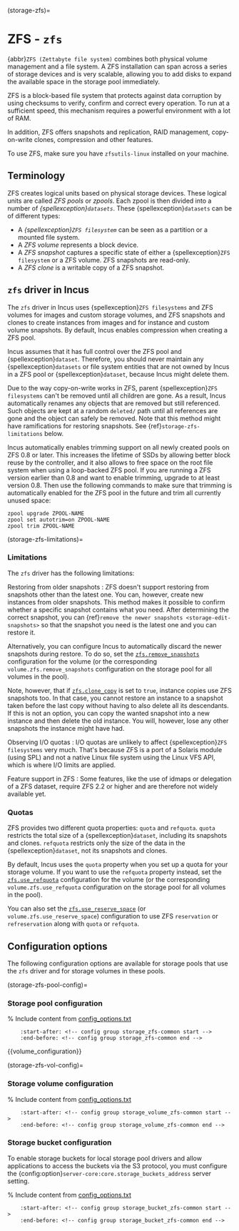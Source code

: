 (storage-zfs)=
# ZFS - `zfs`

{abbr}`ZFS (Zettabyte file system)` combines both physical volume management and a file system.
A ZFS installation can span across a series of storage devices and is very scalable, allowing you to add disks to expand the available space in the storage pool immediately.

ZFS is a block-based file system that protects against data corruption by using checksums to verify, confirm and correct every operation.
To run at a sufficient speed, this mechanism requires a powerful environment with a lot of RAM.

In addition, ZFS offers snapshots and replication, RAID management, copy-on-write clones, compression and other features.

To use ZFS, make sure you have `zfsutils-linux` installed on your machine.

## Terminology

ZFS creates logical units based on physical storage devices.
These logical units are called *ZFS pools* or *zpools*.
Each zpool is then divided into a number of *{spellexception}`datasets`*.
These {spellexception}`datasets` can be of different types:

- A *{spellexception}`ZFS filesystem`* can be seen as a partition or a mounted file system.
- A *ZFS volume* represents a block device.
- A *ZFS snapshot* captures a specific state of either a {spellexception}`ZFS filesystem` or a ZFS volume.
  ZFS snapshots are read-only.
- A *ZFS clone* is a writable copy of a ZFS snapshot.

## `zfs` driver in Incus

The `zfs` driver in Incus uses {spellexception}`ZFS filesystems` and ZFS volumes for images and custom storage volumes, and ZFS snapshots and clones to create instances from images and for instance and custom volume snapshots.
By default, Incus enables compression when creating a ZFS pool.

Incus assumes that it has full control over the ZFS pool and {spellexception}`dataset`.
Therefore, you should never maintain any {spellexception}`datasets` or file system entities that are not owned by Incus in a ZFS pool or {spellexception}`dataset`, because Incus might delete them.

Due to the way copy-on-write works in ZFS, parent {spellexception}`ZFS filesystems` can't be removed until all children are gone.
As a result, Incus automatically renames any objects that are removed but still referenced.
Such objects are kept at a random `deleted/` path until all references are gone and the object can safely be removed.
Note that this method might have ramifications for restoring snapshots.
See {ref}`storage-zfs-limitations` below.

Incus automatically enables trimming support on all newly created pools on ZFS 0.8 or later.
This increases the lifetime of SSDs by allowing better block reuse by the controller, and it also allows to free space on the root file system when using a loop-backed ZFS pool.
If you are running a ZFS version earlier than 0.8 and want to enable trimming, upgrade to at least version 0.8.
Then use the following commands to make sure that trimming is automatically enabled for the ZFS pool in the future and trim all currently unused space:

    zpool upgrade ZPOOL-NAME
    zpool set autotrim=on ZPOOL-NAME
    zpool trim ZPOOL-NAME

(storage-zfs-limitations)=
### Limitations

The `zfs` driver has the following limitations:

Restoring from older snapshots
: ZFS doesn't support restoring from snapshots other than the latest one.
  You can, however, create new instances from older snapshots.
  This method makes it possible to confirm whether a specific snapshot contains what you need.
  After determining the correct snapshot, you can {ref}`remove the newer snapshots <storage-edit-snapshots>` so that the snapshot you need is the latest one and you can restore it.

  Alternatively, you can configure Incus to automatically discard the newer snapshots during restore.
  To do so, set the [`zfs.remove_snapshots`](storage-zfs-vol-config) configuration for the volume (or the corresponding `volume.zfs.remove_snapshots` configuration on the storage pool for all volumes in the pool).

  Note, however, that if [`zfs.clone_copy`](storage-zfs-pool-config) is set to `true`, instance copies use ZFS snapshots too.
  In that case, you cannot restore an instance to a snapshot taken before the last copy without having to also delete all its descendants.
  If this is not an option, you can copy the wanted snapshot into a new instance and then delete the old instance.
  You will, however, lose any other snapshots the instance might have had.

Observing I/O quotas
: I/O quotas are unlikely to affect {spellexception}`ZFS filesystems` very much.
  That's because ZFS is a port of a Solaris module (using SPL) and not a native Linux file system using the Linux VFS API, which is where I/O limits are applied.

Feature support in ZFS
: Some features, like the use of idmaps or delegation of a ZFS dataset, require ZFS 2.2 or higher and are therefore not widely available yet.

### Quotas

ZFS provides two different quota properties: `quota` and `refquota`.
`quota` restricts the total size of a {spellexception}`dataset`, including its snapshots and clones.
`refquota` restricts only the size of the data in the {spellexception}`dataset`, not its snapshots and clones.

By default, Incus uses the `quota` property when you set up a quota for your storage volume.
If you want to use the `refquota` property instead, set the [`zfs.use_refquota`](storage-zfs-vol-config) configuration for the volume (or the corresponding `volume.zfs.use_refquota` configuration on the storage pool for all volumes in the pool).

You can also set the [`zfs.use_reserve_space`](storage-zfs-vol-config) (or `volume.zfs.use_reserve_space`) configuration to use ZFS `reservation` or `refreservation` along with `quota` or `refquota`.

## Configuration options

The following configuration options are available for storage pools that use the `zfs` driver and for storage volumes in these pools.

(storage-zfs-pool-config)=
### Storage pool configuration

% Include content from [config_options.txt](../config_options.txt)
```{include} ../config_options.txt
    :start-after: <!-- config group storage_zfs-common start -->
    :end-before: <!-- config group storage_zfs-common end -->
```

{{volume_configuration}}

(storage-zfs-vol-config)=
### Storage volume configuration

% Include content from [config_options.txt](../config_options.txt)
```{include} ../config_options.txt
    :start-after: <!-- config group storage_volume_zfs-common start -->
    :end-before: <!-- config group storage_volume_zfs-common end -->
```

[^*]: {{snapshot_pattern_detail}}

### Storage bucket configuration

To enable storage buckets for local storage pool drivers and allow applications to access the buckets via the S3 protocol, you must configure the {config:option}`server-core:core.storage_buckets_address` server setting.

% Include content from [config_options.txt](../config_options.txt)
```{include} ../config_options.txt
    :start-after: <!-- config group storage_bucket_zfs-common start -->
    :end-before: <!-- config group storage_bucket_zfs-common end -->
```
